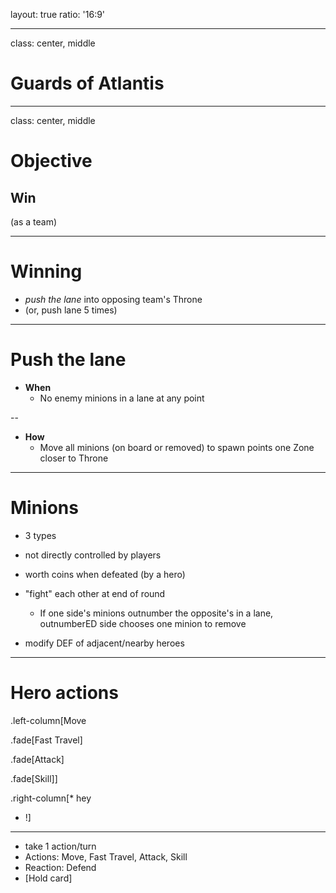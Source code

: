 layout: true
ratio: '16:9'

---

class: center, middle

# Guards of Atlantis

---

class: center, middle

# Objective

<h2>Win</h2>
(as a team)

---

# Winning

* *push the lane* into opposing team's Throne
* (or, push lane 5 times)

---

# Push the lane

* **When**
  - No enemy minions in a lane at any point


--

* **How**
  - Move all minions (on board or removed) to spawn points one Zone closer to Throne

---

# Minions

* 3 types

* not directly controlled by players

* worth coins when defeated (by a hero)

* "fight" each other at end of round
  - If one side's minions outnumber the opposite's in a lane, outnumberED side chooses one minion to remove

* modify DEF of adjacent/nearby heroes

---

# Hero actions

.left-column[Move

.fade[Fast Travel]

.fade[Attack]

.fade[Skill]]

.right-column[* hey
* !]

---

* take 1 action/turn
* Actions: Move, Fast Travel, Attack, Skill
* Reaction: Defend
* [Hold card]
